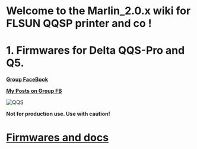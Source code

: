 # Welcome to the Marlin_2.0.x wiki for FLSUN QQSP printer and co !
# 1. Firmwares for Delta QQS-Pro and Q5.

  [**Group FaceBook**](https://www.facebook.com/groups/120961628750040)

  [**My Posts on Group FB**](https://www.facebook.com/hashtag/deltafoxies/?__gid__=120961628750040)

  ![QQS](../../docs/images/FLSunMarlin.png)

  __Not for production use. Use with caution!__

# [Firmwares and docs](https://github.com/Foxies-CSTL/Marlin_2.0.x/tree/FLSUN_QQS-PRO-MULTI/Marlin/Firmwares#1-Marlin-3D-Printer-Firmware-for-Delta-QQS-Pro-and-Q5)
